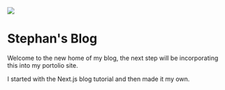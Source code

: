 <img src="https://therealsujitk-vercel-badge.vercel.app/?app=stephan-blog&style=for-the-badge" />

# Stephan's Blog

Welcome to the new home of my blog, the next step will be incorporating this into my portolio site. 

I started with the Next.js blog tutorial and then made it my own. 

